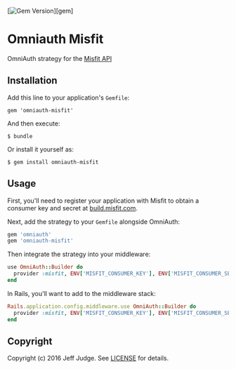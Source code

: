 [![Gem Version](http://img.shields.io/gem/v/omniauth-misfit.svg)][gem]

# Omniauth Misfit

OmniAuth strategy for the [Misfit API](https://build.misfit.com/docs/cloudapi/get_started)

## Installation

Add this line to your application's `Gemfile`:

    gem 'omniauth-misfit'

And then execute:

    $ bundle

Or install it yourself as:

    $ gem install omniauth-misfit

## Usage

First, you'll need to register your application with Misfit to obtain a consumer key and secret at [build.misfit.com](https://build.misfit.com/signup).

Next, add the strategy to your `Gemfile` alongside OmniAuth:

```ruby
gem 'omniauth'
gem 'omniauth-misfit'
```

Then integrate the strategy into your middleware:

```ruby
use OmniAuth::Builder do
  provider :misfit, ENV['MISFIT_CONSUMER_KEY'], ENV['MISFIT_CONSUMER_SECRET']
end
```

In Rails, you'll want to add to the middleware stack:

```ruby
Rails.application.config.middleware.use OmniAuth::Builder do
  provider :misfit, ENV['MISFIT_CONSUMER_KEY'], ENV['MISFIT_CONSUMER_SECRET']
end
```

## Copyright

Copyright (c) 2016 Jeff Judge. See [LICENSE](https://github.com/jjudge/omniauth-misfit/blob/master/LICENSE) for details.
